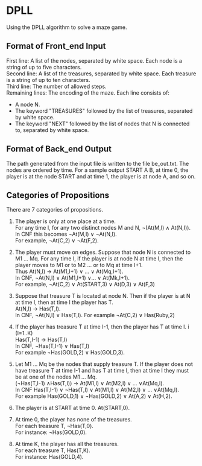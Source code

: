 # DPLL
Using the DPLL algorithm to solve a maze game.

## Format of Front_end Input
First line: A list of the nodes, separated by white space. Each node is a string of up to five characters.  
Second line: A list of the treasures, separated by white space. Each treasure is a string of up to ten characters.  
Third line: The number of allowed steps.  
Remaining lines: The encoding of the maze. Each line consists of:
- A node N.
- The keyword "TREASURES" followed by the list of treasures, separated by white space.
- The keyword "NEXT" followed by the list of nodes that N is connected to, separated by white space.

## Format of Back_end Output
The path generated from the input file is written to the file be_out.txt. The nodes are ordered by time. For a sample output START A B, at time 0, the player is at the node START and at time 1, the player is at node A, and so on.

## Categories of Propositions
There are 7 categories of propositions.

1. The player is only at one place at a time.  
For any time I, for any two distinct nodes M and N, ¬(At(M,I) ∧ At(N,I)).  
In CNF this becomes ¬At(M,I) ∨ ¬At(N,I).  
For example, ¬At(C,2) ∨ ¬At(F,2).  

2. The player must move on edges. Suppose that node N is connected to M1 ... Mq. For any time I, if the player is at node N at time I, then the player moves to M1 or to M2 ... or to Mq at time I+1.  
Thus At(N,I) → At(M1,I+1) ∨ ... ∨ At(Mq,I+1).  
In CNF, ¬At(N,I) ∨ At(M1,I+1) ∨... ∨ At(Mk,I+1).  
For example, ¬At(C,2) ∨ At(START,3) ∨ At(D,3) ∨ At(F,3)  

3. Suppose that treasure T is located at node N. Then if the player is at N at time I, then at time I the player has T.  
At(N,I) → Has(T,I).  
In CNF, ¬At(N,I) ∨ Has(T,I). For example ¬At(C,2) ∨ Has(Ruby,2)  

4. If the player has treasure T at time I-1, then the player has T at time I. i (I=1..K)  
Has(T,I-1) → Has(T,I)  
In CNF, ¬Has(T,I-1) ∨ Has(T,I)  
For example ¬Has(GOLD,2) ∨ Has(GOLD,3).  

5. Let M1 ... Mq be the nodes that supply treasure T. If the player does not have treasure T at time I-1 and has T at time I, then at time I they must be at one of the nodes M1 ... Mq.  
(¬Has(T,I-1) ∧Has(T,I)) → At(M1,I) ∨ At(M2,I) ∨ ... ∨At(Mq,I).  
In CNF Has(T,I-1) ∨ ¬Has(T,I) ∨ At(M1,I) ∨ At(M2,I) ∨ ... ∨At(Mq,I).  
For example Has(GOLD,1) ∨ ¬Has(GOLD,2) ∨ At(A,2) ∨ At(H,2).  

6. The player is at START at time 0. At(START,0).  

7. At time 0, the player has none of the treasures.  
For each treasure T, ¬Has(T,0).  
For instance: ¬Has(GOLD,0).  

8. At time K, the player has all the treasures.  
For each treasure T, Has(T,K).  
For instance: Has(GOLD,4).  
